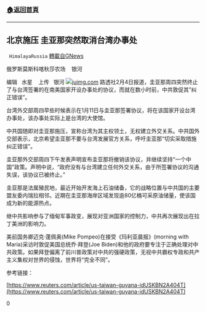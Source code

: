 ###  [:house:返回首頁](https://github.com/ourhimalayas/txt)
---

## 北京施压 圭亚那突然取消台湾办事处
` HimalayaRussia` [轉載自GNews](https://gnews.org/zh-hans/880101/)

俄罗斯莫斯科喀秋莎农场    银河

编辑   水星    上传   银河
![]()![](https://gnews.org/wp-content/uploads/2021/02/Snipaste_2021-02-05_05-51-00.png)[juimg.com](http://www.juimg.com/tupian/201412/shenghuoqita_614605.html)
路透社2月4日报道，圭亚那周四突然终止了与台湾签署的在南美国家开设办事处的协议，而就在数小时前，中共敦促其”纠正错误”。

台湾外交部周四早些时候表示在1月11日与圭亚那签署协议，将在该国家开设台湾办事处，该办事处实际上是台湾的大使馆。

中共国随即对圭亚那施压，宣称台湾为其主权领土，无权建立外交关系。中共国外交部表示，北京希望圭亚那不要与台湾发展官方关系，呼吁圭亚那“切实采取措施纠正错误”。

圭亚那外交部周四下午发表声明宣布圭亚那将撤销该协议，并继续坚持“一个中国”政策。声明中说，“政府没有与台湾建立任何外交关系，由于所签署协议的沟通失误，该协议已被终止。”

圭亚那是法属殖民地，最近开始开发海上石油储备，它的战略位置与中共国的主要盟友委内瑞拉相邻。近期在圭亚那海岸区域发现逾80亿桶可采原油储量，使该国成为新的能源热点。

继中共影响参与了缅甸军事政变，展现对亚洲国家的控制力，中共再次展现出在拉丁美洲的影响力。

美前国务卿迈克·蓬佩奥(Mike Pompeo)在接受《玛利亚晨报》(morning with Maria)采访时敦促美国总统乔·拜登(Joe Biden)和他的政府要专注于正确处理对中共政策。如果拜登偏离了前川普政策对中共的强硬政策，无视中共霸权专政和共产主义集权对世界的侵蚀，世界将“完全不同”。

参考链接：

[https://www.reuters.com/article/us-taiwan-guyana-idUSKBN2A404T](https://www.reuters.com/article/us-taiwan-guyana-idUSKBN2A404T)

0
